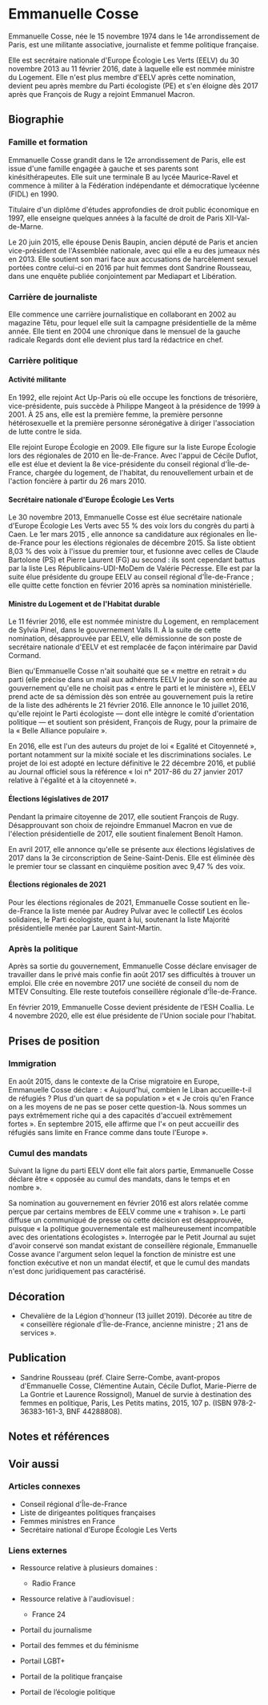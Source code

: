 # Emmanuelle Cosse

Emmanuelle Cosse, née le 15 novembre 1974 dans le 14e arrondissement de Paris, est une militante associative, journaliste et femme politique française.

Elle est secrétaire nationale d'Europe Écologie Les Verts (EELV) du 30 novembre 2013 au 11 février 2016, date à laquelle elle est nommée ministre du Logement. Elle n'est plus membre d'EELV après cette nomination, devient peu après membre du Parti écologiste (PE) et s'en éloigne dès 2017 après que François de Rugy a rejoint Emmanuel Macron.

## Biographie

### Famille et formation

Emmanuelle Cosse grandit dans le 12e arrondissement de Paris, elle est issue d'une famille engagée à gauche et ses parents sont kinésithérapeutes. Elle suit une terminale B au lycée Maurice-Ravel et commence à militer à la Fédération indépendante et démocratique lycéenne (FIDL) en 1990.

Titulaire d'un diplôme d'études approfondies de droit public économique en 1997, elle enseigne quelques années à la faculté de droit de Paris XII-Val-de-Marne.

Le 20 juin 2015, elle épouse Denis Baupin, ancien député de Paris et ancien vice-président de l'Assemblée nationale, avec qui elle a eu des jumeaux nés en 2013. Elle soutient son mari face aux accusations de harcèlement sexuel portées contre celui-ci en 2016 par huit femmes dont Sandrine Rousseau, dans une enquête publiée conjointement par Mediapart et Libération.

### Carrière de journaliste

Elle commence une carrière journalistique en collaborant en 2002 au magazine Têtu, pour lequel elle suit la campagne présidentielle de la même année. Elle tient en 2004 une chronique dans le mensuel de la gauche radicale Regards dont elle devient plus tard la rédactrice en chef.

### Carrière politique

#### Activité militante

En 1992, elle rejoint Act Up-Paris où elle occupe les fonctions de trésorière, vice-présidente, puis succède à Philippe Mangeot à la présidence de 1999 à 2001. À 25 ans, elle est la première femme, la première personne hétérosexuelle et la première personne séronégative à diriger l'association de lutte contre le sida.

Elle rejoint Europe Écologie en 2009. Elle figure sur la liste Europe Écologie lors des régionales de 2010 en Île-de-France. Avec l'appui de Cécile Duflot, elle est élue et devient la 8e vice-présidente du conseil régional d'Île-de-France, chargée du logement, de l'habitat, du renouvellement urbain et de l'action foncière à partir du 26 mars 2010.

#### Secrétaire nationale d'Europe Écologie Les Verts

Le 30 novembre 2013, Emmanuelle Cosse est élue secrétaire nationale d'Europe Écologie Les Verts avec 55 % des voix lors du congrès du parti à Caen. Le 1er mars 2015 , elle annonce sa candidature aux régionales en Île-de-France pour les élections régionales de décembre 2015. Sa liste obtient 8,03 % des voix à l'issue du premier tour, et fusionne avec celles de Claude Bartolone (PS) et Pierre Laurent (FG) au second : ils sont cependant battus par la liste Les Républicains-UDI-MoDem de Valérie Pécresse. Elle est par la suite élue présidente du groupe EELV au conseil régional d'Île-de-France ; elle quitte cette fonction en février 2016 après sa nomination ministérielle.

#### Ministre du Logement et de l'Habitat durable

Le 11 février 2016, elle est nommée ministre du Logement, en remplacement de Sylvia Pinel, dans le gouvernement Valls II. À la suite de cette nomination, désapprouvée par EELV, elle démissionne de son poste de secrétaire nationale d'EELV et est remplacée de façon intérimaire par David Cormand.

Bien qu'Emmanuelle Cosse n'ait souhaité que se « mettre en retrait » du parti (elle précise dans un mail aux adhérents EELV le jour de son entrée au gouvernement qu'elle ne choisit pas « entre le parti et le ministère »), EELV prend acte de sa démission dès son entrée au gouvernement puis la retire de la liste des adhérents le 21 février 2016. Elle annonce le 10 juillet 2016, qu'elle rejoint le Parti écologiste — dont elle intègre le comité d'orientation politique — et soutient son président, François de Rugy, pour la primaire de la « Belle Alliance populaire ».

En 2016, elle est l'un des auteurs du projet de loi « Egalité et Citoyenneté », portant notamment sur la mixité sociale et les discriminations sociales. Le projet de loi est adopté en lecture définitive le 22 décembre 2016, et publié au Journal officiel sous la référence « loi n° 2017-86 du 27 janvier 2017 relative à l'égalité et à la citoyenneté ».

#### Élections législatives de 2017

Pendant la primaire citoyenne de 2017, elle soutient François de Rugy. Désapprouvant son choix de rejoindre Emmanuel Macron en vue de l'élection présidentielle de 2017, elle soutient finalement Benoît Hamon.

En avril 2017, elle annonce qu'elle se présente aux élections législatives de 2017 dans la 3e circonscription de Seine-Saint-Denis. Elle est éliminée dès le premier tour se classant en cinquième position avec 9,47 % des voix.

#### Élections régionales de 2021

Pour les élections régionales de 2021, Emmanuelle Cosse soutient en Île-de-France la liste menée par Audrey Pulvar avec le collectif Les écolos solidaires, le Parti écologiste, quant à lui, soutenant la liste Majorité présidentielle menée par Laurent Saint-Martin.

### Après la politique

Après sa sortie du gouvernement, Emmanuelle Cosse déclare envisager de travailler dans le privé mais confie fin août 2017 ses difficultés à trouver un emploi. Elle crée en novembre 2017 une société de conseil du nom de MTEV Consulting. Elle reste toutefois conseillère régionale d'Île-de-France.

En février 2019, Emmanuelle Cosse devient présidente de l’ESH Coallia. Le 4 novembre 2020, elle est élue présidente de l'Union sociale pour l'habitat.

## Prises de position

### Immigration

En août 2015, dans le contexte de la Crise migratoire en Europe, Emmanuelle Cosse déclare : « Aujourd'hui, combien le Liban accueille-t-il de réfugiés ? Plus d'un quart de sa population » et « Je crois qu'en France on a les moyens de ne pas se poser cette question-là. Nous sommes un pays extrêmement riche qui a des capacités d'accueil extrêmement fortes ». En septembre 2015, elle affirme que l'« on peut accueillir des réfugiés sans limite en France comme dans toute l'Europe ».

### Cumul des mandats

Suivant la ligne du parti EELV dont elle fait alors partie, Emmanuelle Cosse déclare être « opposée au cumul des mandats, dans le temps et en nombre ».

Sa nomination au gouvernement en février 2016 est alors relatée comme perçue par certains membres de EELV comme une « trahison ». Le parti diffuse un communiqué de presse où cette décision est désapprouvée, puisque « la politique gouvernementale est malheureusement incompatible avec des orientations écologistes ». Interrogée par le Petit Journal au sujet d'avoir conservé son mandat existant de conseillère régionale, Emmanuelle Cosse avance l'argument selon lequel la fonction de ministre est une fonction exécutive et non un mandat électif, et que le cumul des mandats n'est donc juridiquement pas caractérisé.

## Décoration

- Chevalière de la Légion d'honneur (13 juillet 2019). Décorée au titre de « conseillère régionale d'Île-de-France, ancienne ministre ; 21 ans de services ».

## Publication

- Sandrine Rousseau (préf. Claire Serre-Combe, avant-propos d'Emmanuelle Cosse, Clémentine Autain, Cécile Duflot, Marie-Pierre de La Gontrie et Laurence Rossignol), Manuel de survie à destination des femmes en politique, Paris, Les Petits matins, 2015, 107 p. (ISBN 978-2-36383-161-3, BNF 44288808).

## Notes et références

## Voir aussi

### Articles connexes

- Conseil régional d'Île-de-France
- Liste de dirigeantes politiques françaises
- Femmes ministres en France
- Secrétaire national d'Europe Écologie Les Verts

### Liens externes

- Ressource relative à plusieurs domaines :
  - Radio France
- Ressource relative à l'audiovisuel :
  - France 24

- Portail du journalisme
- Portail des femmes et du féminisme
- Portail LGBT+
- Portail de la politique française
- Portail de l’écologie politique
